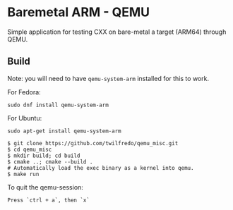 # Baremetal ARM - QEMU

Simple application for testing CXX on bare-metal a target (ARM64) through QEMU. 

## Build

Note: you will need to have `qemu-system-arm` installed for this to work.

For Fedora: 
```
sudo dnf install qemu-system-arm
```
For Ubuntu:
```
sudo apt-get install qemu-system-arm 
```

```shell
$ git clone https://github.com/twilfredo/qemu_misc.git
$ cd qemu_misc
$ mkdir build; cd build
$ cmake ..; cmake --build .
# Automatically load the exec binary as a kernel into qemu.
$ make run 
```

To quit the qemu-session:
```
Press `ctrl + a`, then `x`
```
